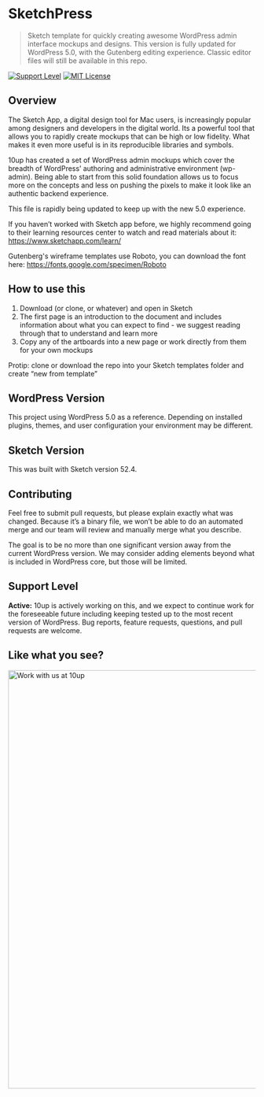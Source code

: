 # SketchPress

> Sketch template for quickly creating awesome WordPress admin interface mockups and designs. This version is fully updated for WordPress 5.0, with the Gutenberg editing experience. Classic editor files will still be available in this repo.

[![Support Level](https://img.shields.io/badge/support-active-green.svg)](#support-level) [![MIT License](https://img.shields.io/github/license/10up/SketchPress.svg)](https://github.com/10up/SketchPress/blob/develop/LICENSE.md)


## Overview

The Sketch App, a digital design tool for Mac users, is increasingly popular among designers and developers in the digital world. Its a powerful tool that allows you to rapidly create mockups that can be high or low fidelity. What makes it even more useful is in its reproducible libraries and symbols.

10up has created a set of WordPress admin mockups which cover the breadth of WordPress’ authoring and administrative environment (wp-admin). Being able to start from this solid foundation allows us to focus more on the concepts and less on pushing the pixels to make it look like an authentic backend experience.  

This file is rapidly being updated to keep up with the new 5.0 experience. 

If you haven’t worked with Sketch app before, we highly recommend going to their learning resources center to watch and read materials about it: https://www.sketchapp.com/learn/

Gutenberg's wireframe templates use Roboto, you can download the font here:
https://fonts.google.com/specimen/Roboto

## How to use this

1. Download (or clone, or whatever) and open in Sketch
2. The first page is an introduction to the document and includes information about what you can expect to find - we suggest reading through that to understand and learn more
3. Copy any of the artboards into a new page or work directly from them for your own mockups

Protip: clone or download the repo into your Sketch templates folder and create “new from template”

## WordPress Version

This project using WordPress 5.0 as a reference. Depending on installed plugins, themes, and user configuration your environment may be different.

## Sketch Version

This was built with Sketch version 52.4.

## Contributing

Feel free to submit pull requests, but please explain exactly what was changed. Because it’s a binary file, we won’t be able to do an automated merge and our team will review and manually merge what you describe.

The goal is to be no more than one significant version away from the current WordPress version. We may consider adding elements beyond what is included in WordPress core, but those will be limited.

## Support Level

**Active:** 10up is actively working on this, and we expect to continue work for the foreseeable future including keeping tested up to the most recent version of WordPress.  Bug reports, feature requests, questions, and pull requests are welcome.

## Like what you see?

<a href="http://10up.com/contact/"><img src="https://10up.com/uploads/2016/10/10up-Github-Banner.png" width="850" alt="Work with us at 10up"></a>
